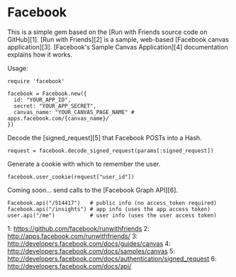 Facebook
========

This is a simple gem based on the [Run with Friends source code on GitHub][1]. [Run with Friends][2] is a sample, web-based [Facebook canvas application][3]. [Facebook's Sample Canvas Application][4] documentation explains how it works.

Usage:

    require 'facebook'

    facebook = Facebook.new({
      id: "YOUR_APP_ID",
      secret: "YOUR_APP_SECRET",
      canvas_name: "YOUR_CANVAS_PAGE_NAME" # apps.facebook.com/{canvas_name}/
    })

Decode the [signed_request][5] that Facebook POSTs into a Hash.

    request = facebook.decode_signed_request(params[:signed_request])

Generate a cookie with which to remember the user.

    facebook.user_cookie(request["user_id"])

Coming soon... send calls to the [Facebook Graph API][6].

    Facebook.api("/514417")   # public info (no access_token required)
    facebook.api("/insights") # app info (uses the app access token)
    user.api("/me")           # user info (uses the user access token)
    

  1: https://github.com/facebook/runwithfriends
  2: http://apps.facebook.com/runwithfriends/
  3: http://developers.facebook.com/docs/guides/canvas
  4: http://developers.facebook.com/docs/samples/canvas 
  5: http://developers.facebook.com/docs/authentication/signed_request
  6: http://developers.facebook.com/docs/api/
  